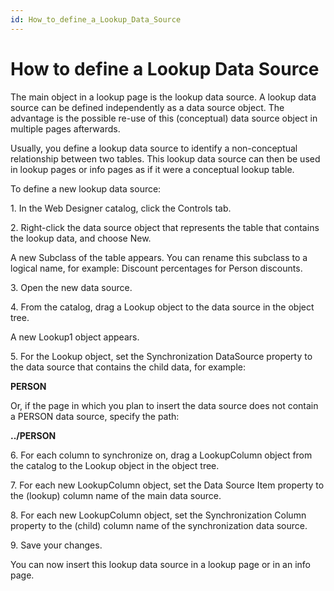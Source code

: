 ```yaml
---
id: How_to_define_a_Lookup_Data_Source
---
```


# How to define a Lookup Data Source

The main object in a lookup page is the lookup data source. A lookup data source can be defined independently as a data source object. The advantage is the possible re-use of this (conceptual) data source object in multiple pages afterwards.

Usually, you define a lookup data source to identify a non-conceptual relationship between two tables. This lookup data source can then be used in lookup pages or info pages as if it were a conceptual lookup table.

To define a new lookup data source:

1. In the Web Designer catalog, click the Controls tab.

2. Right-click the data source object that represents the table that contains the lookup data, and choose New.

A new Subclass of the table appears. You can rename this subclass to a logical name, for example: Discount percentages for Person discounts.

3. Open the new data source.

4. From the catalog, drag a Lookup object to the data source in the object tree.

A new Lookup1 object appears.

5. For the Lookup object, set the Synchronization DataSource property to the data source that contains the child data, for example:

**PERSON**

Or, if the page in which you plan to insert the data source does not contain a PERSON data source, specify the path:

**../PERSON**

6. For each column to synchronize on, drag a LookupColumn object from the catalog to the Lookup object in the object tree.

7. For each new LookupColumn object, set the Data Source Item property to the (lookup) column name of the main data source.

8. For each new LookupColumn object, set the Synchronization Column property to the (child) column name of the synchronization data source.

9. Save your changes.

You can now insert this lookup data source in a lookup page or in an info page.